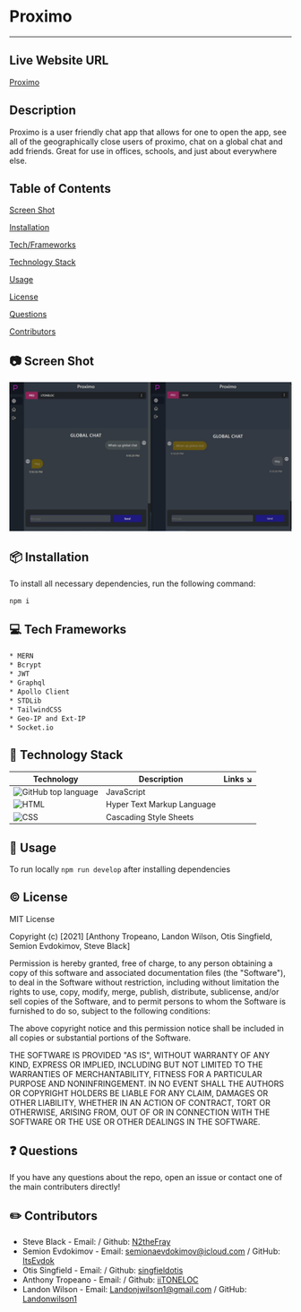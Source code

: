 # Proximo

---

## Live Website URL

[Proximo](https://blooming-wildwood-24520.herokuapp.com)

## Description

Proximo is a user friendly chat app that allows for one to open the app, see all of the geographically close users of proximo, chat on a global chat and add friends. Great for use in offices, schools, and just about everywhere else.

## Table of Contents

[Screen Shot](#camera-screen-shot)

[Installation](#package-installation)

[Tech/Frameworks](#computer-tech-frameworks)

[Technology Stack](#penguin-technology-stack)

[Usage](#thought_balloon-usage)

[License](#copyright-license)

[Questions](#question-questions)

[Contributors](#pencil2-contributors)

## :camera: Screen Shot

![ScreenShot](./assets/proximo-screenshot.jpg)

## :package: Installation

To install all necessary dependencies, run the following command:

    npm i

## :computer: Tech Frameworks

    * MERN
    * Bcrypt
    * JWT
    * Graphql
    * Apollo Client
    * STDLib
    * TailwindCSS
    * Geo-IP and Ext-IP
    * Socket.io


## :penguin: Technology Stack

| Technology                                                                                                                                          | Description                | Links ↘️ |
| --------------------------------------------------------------------------------------------------------------------------------------------------- | -------------------------- | -------- |
| ![GitHub top language](https://img.shields.io/github/languages/top/iiTONELOC/proximo?color=yellow&label=JavaScript&message=97.6%&style=flat-square) | JavaScript                 |          |
| ![HTML](https://img.shields.io/static/v1?label=HTML&message=1.8%&color=orange&style=flat-square)                                                    | Hyper Text Markup Language |          |
| ![CSS](https://img.shields.io/static/v1?label=CSS&message=0.6%&color=purple&style=flat-square)                                                      | Cascading Style Sheets     |          |

## :thought_balloon: Usage

To run locally `npm run develop` after installing dependencies

## :copyright: License

MIT License

Copyright (c) [2021] [Anthony Tropeano, Landon Wilson, Otis Singfield, Semion Evdokimov, Steve Black]

Permission is hereby granted, free of charge, to any person obtaining a copy
of this software and associated documentation files (the "Software"), to deal
in the Software without restriction, including without limitation the rights
to use, copy, modify, merge, publish, distribute, sublicense, and/or sell
copies of the Software, and to permit persons to whom the Software is
furnished to do so, subject to the following conditions:

The above copyright notice and this permission notice shall be included in all
copies or substantial portions of the Software.

THE SOFTWARE IS PROVIDED "AS IS", WITHOUT WARRANTY OF ANY KIND, EXPRESS OR
IMPLIED, INCLUDING BUT NOT LIMITED TO THE WARRANTIES OF MERCHANTABILITY,
FITNESS FOR A PARTICULAR PURPOSE AND NONINFRINGEMENT. IN NO EVENT SHALL THE
AUTHORS OR COPYRIGHT HOLDERS BE LIABLE FOR ANY CLAIM, DAMAGES OR OTHER
LIABILITY, WHETHER IN AN ACTION OF CONTRACT, TORT OR OTHERWISE, ARISING FROM,
OUT OF OR IN CONNECTION WITH THE SOFTWARE OR THE USE OR OTHER DEALINGS IN THE
SOFTWARE.

## :question: Questions

If you have any questions about the repo, open an issue or contact one of the main contributers directly!

## :pencil2: Contributors

- Steve Black - Email: / Github: [N2theFray](https://github.com/N2theFray)
- Semion Evdokimov - Email: semionaevdokimov@icloud.com / GitHub: [ItsEvdok](https://github.com/ItsEvdok)
- Otis Singfield - Email: / Github: [singfieldotis](https://github.com/singfieldotis)
- Anthony Tropeano - Email: / Github: [iiTONELOC](https://github.com/iiTONELOC)
- Landon Wilson - Email: Landonjwilson1@gmail.com / GitHub: [Landonwilson1](https://github.com/Landonwilson1)
